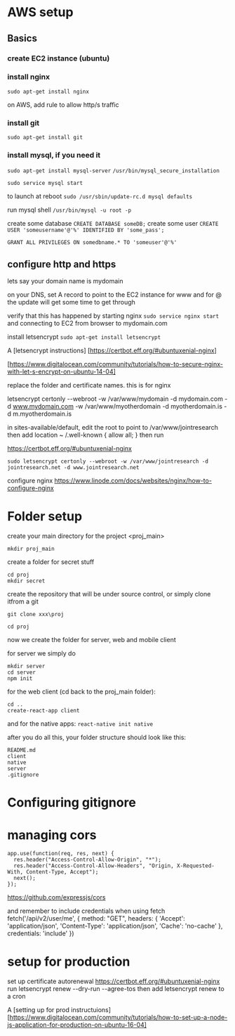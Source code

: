

# AWS setup
## Basics

### create EC2 instance (ubuntu)
### install nginx
`sudo apt-get install nginx`

on AWS, add rule to allow http/s traffic

### install git
`sudo apt-get install git`

### install mysql, if you need it
`sudo apt-get install mysql-server`
`/usr/bin/mysql_secure_installation`

`sudo service mysql start`

to launch at reboot
`sudo /usr/sbin/update-rc.d mysql defaults`

run mysql shell
`/usr/bin/mysql -u root -p`

create some database
`CREATE DATABASE someDB;`
create some user
`CREATE USER 'someusername'@'%' IDENTIFIED BY 'some_pass';`

`GRANT ALL PRIVILEGES ON somedbname.* TO 'someuser'@'%'`

## configure http and https
lets say your domain name is mydomain

on your DNS, set A record to point to the EC2 instance for www and for @
the update will get some time to get through

verify that this has happened by starting nginx `sudo service nginx start` and connecting to EC2 from browser to mydomain.com

install letsencrypt
`sudo apt-get install letsencrypt`

A [letsencrypt instructions] [https://certbot.eff.org/#ubuntuxenial-nginx]

[https://www.digitalocean.com/community/tutorials/how-to-secure-nginx-with-let-s-encrypt-on-ubuntu-14-04]


replace the folder and certificate names. this is for nginx

letsencrypt certonly --webroot -w /var/www/mydomain -d mydomain.com -d www.mydomain.com -w /var/www/myotherdomain -d myotherdomain.is -d m.myotherdomain.is

in sites-available/default, edit the root to point to /var/www/jointresearch
then add
location ~ /.well-known {
        allow all;
}
then run  

https://certbot.eff.org/#ubuntuxenial-nginx

`sudo letsencrypt certonly --webroot -w /var/www/jointresearch -d jointresearch.net -d www.jointresearch.net`

configure nginx
https://www.linode.com/docs/websites/nginx/how-to-configure-nginx


# Folder setup
create your main directory for the project <proj_main>

`mkdir proj_main`

create a folder for secret stuff
~~~~
cd proj
mkdir secret
~~~~

create the repository that will be under source control, or simply clone itfrom a git

`git clone xxx\proj`

`cd proj`

now we create the folder for server, web and mobile client

for server we simply do

~~~~
mkdir server
cd server
npm init
~~~~

for the web client (cd back to the proj_main folder):

~~~~
cd ..
create-react-app client

~~~~


and for the native apps:
`react-native init native`

after you do all this, your folder structure should look like this:
~~~~
README.md
client
native
server
.gitignore
~~~~

# Configuring gitignore

# managing cors
~~~~
app.use(function(req, res, next) {
  res.header("Access-Control-Allow-Origin", "*");
  res.header("Access-Control-Allow-Headers", "Origin, X-Requested-With, Content-Type, Accept");
  next();
});
~~~~

https://github.com/expressjs/cors

and remember to include credentials when using fetch
fetch('/api/v2/user/me', {
  method: "GET",
  headers: {
    'Accept': 'application/json',
    'Content-Type': 'application/json',
    'Cache': 'no-cache'
  },
  credentials: 'include'
})



# setup for production

set up certificate autorenewal
https://certbot.eff.org/#ubuntuxenial-nginx
run letsencrypt renew --dry-run --agree-tos
then add letsencrypt renew to a cron


A [setting up for prod instructuions] [https://www.digitalocean.com/community/tutorials/how-to-set-up-a-node-js-application-for-production-on-ubuntu-16-04]
